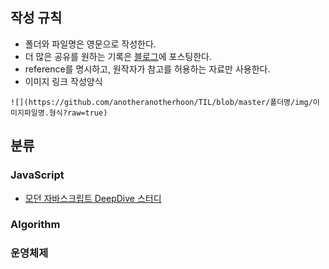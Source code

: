 ## 작성 규칙

* 폴더와 파일명은 영문으로 작성한다. 
* 더 많은 공유를 원하는 기록은 [블로그](https://velog.io/@anotherhoon)에 포스팅한다.
* reference를 명시하고, 원작자가 참고를 허용하는 자료만 사용한다.
* 이미지 링크 작성양식
```
![](https://github.com/anotheranotherhoon/TIL/blob/master/폴더명/img/이미지파일명.형식?raw=true)
```
## 분류
### JavaScript
* [모던 자바스크립트 DeepDive 스터디](https://github.com/JEONGHWANMIN/ModernJS_Study/tree/master/changhoon) 
### Algorithm
### 운영체제


